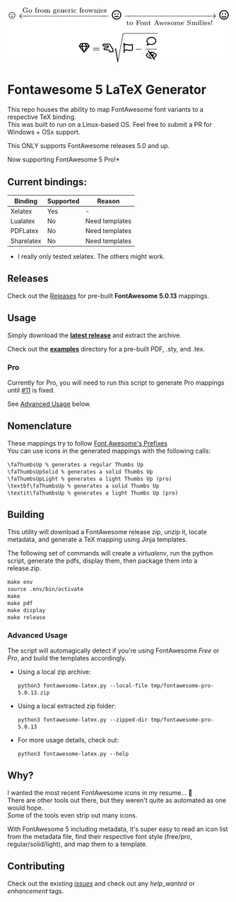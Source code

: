 <p align="center">
<a href="examples/fontawesome.pdf"><img src="examples/example.png" /></a>
</p>

# Fontawesome 5 LaTeX Generator

This repo houses the ability to map FontAwesome font variants to a respective TeX binding.  
This was built to run on a Linux-based OS. Feel free to submit a PR for Windows + OSx support.  

This ONLY supports FontAwesome releases 5.0 and up.

Now supporting FontAwesome 5 Pro!*

## Current bindings:

Binding | Supported | Reason
--- | --- | ---
Xelatex | Yes | -
Lualatex | No | Need templates
PDFLatex | No | Need templates
Sharelatex | No | Need templates

* I really only tested xelatex. The others might work.

## Releases

Check out the [Releases](https://github.com/mynameiscosmo/fontawesome-latex/releases) for pre-built **FontAwesome 5.0.13** mappings.

## Usage

Simply download the [**latest release**](https://github.com/mynameiscosmo/fontawesome-latex/releases/latest) and extract the archive.

Check out the [**examples**](examples) directory for a pre-built PDF, .sty, and .tex.

### Pro

Currently for Pro, you will need to run this script to generate Pro mappings until [#11](https://github.com/MyNameIsCosmo/fontawesome-latex/issues/11) is fixed.

See [Advanced Usage](#advanced-usage) below.


## Nomenclature

These mappings try to follow [Font Awesome's Prefixes](https://fontawesome.com/how-to-use/upgrading-from-4#icon-name-changes)  
You can use icons in the generated mappings with the following calls:
```
\faThumbsUp % generates a regular Thumbs Up
\faThumbsUpSolid % generates a solid Thumbs Up
\faThumbsUpLight % generates a light Thumbs Up (pro)
\textbf\faThumbsUp % generates a solid Thumbs Up
\textit\faThumbsUp % generates a light Thumbs Up (pro)
```


## Building

This utility will download a FontAwesome release zip, unzip it, locate metadata, and generate a TeX mapping using Jinja templates.

The following set of commands will create a *virtualenv*, run the python script, generate the pdfs, display them,
then package them into a release.zip.

```console
make env
source .env/bin/activate
make
make pdf
make display
make release
```

### Advanced Usage

The script will automagically detect if you're using FontAwesome *Free* or *Pro*, and build the templates accordingly.

- Using a local zip archive:
    ```console
    python3 fontawesome-latex.py --local-file tmp/fontawesome-pro-5.0.13.zip
    ```
- Using a local extracted zip folder:
    ```console
    python3 fontawesome-latex.py --zipped-dir tmp/fontawesome-pro-5.0.13
    ```
- For more usage details, check out:
    ```console
    python3 fontawesome-latex.py --help
    ```

## Why?

I wanted the most recent FontAwesome icons in my resume... :robot:  
There are other tools out there, but they weren't quite as automated as one would hope.  
Some of the tools even strip out many icons.

With FontAwesome 5 including metadata, it's super easy to read an icon list from the metadata file,
find their respective font style (free/pro, regular/solid/light), and map them to a template.

## Contributing

Check out the existing [*issues*](https://github.com/mynameiscosmo/fontawesome-latex/issues) and check out any *help_wanted* or
*enhancement* tags.
